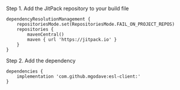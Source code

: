 Step 1. Add the JitPack repository to your build file

	dependencyResolutionManagement {
		repositoriesMode.set(RepositoriesMode.FAIL_ON_PROJECT_REPOS)
		repositories {
			mavenCentral()
			maven { url 'https://jitpack.io' }
		}
	}

Step 2. Add the dependency

	dependencies {
		implementation 'com.github.mgodave:esl-client:'
	}
